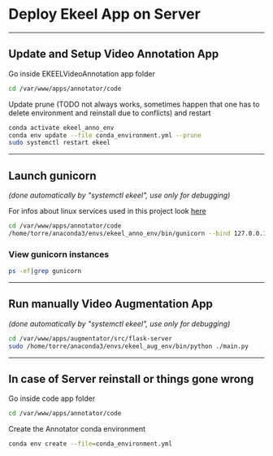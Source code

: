 # Deploy Ekeel App on Server
----------


## Update and Setup Video Annotation App
Go inside EKEELVideoAnnotation app folder
```bash
cd /var/www/apps/annotator/code
```

Update prune (TODO not always works, sometimes happen that one has to delete environment and reinstall due to conflicts) and restart
```bash
conda activate ekeel_anno_env
conda env update --file conda_environment.yml --prune
sudo systemctl restart ekeel
```

-----
## Launch gunicorn
*(done automatically by "systemctl ekeel", use only for debugging)*

For infos about linux services used in this project look [here](../../prerequisites/linux-services.md)

```bash
cd /var/www/apps/annotator/code
/home/torre/anaconda3/envs/ekeel_anno_env/bin/gunicorn --bind 127.0.0.1:5050 connector:app --timeout 180 --limit-request-line 0
```

### View gunicorn instances
```bash
ps -ef|grep gunicorn
```

-----
## Run manually Video Augmentation App
*(done automatically by "systemctl ekeel", use only for debugging)*
```bash
cd /var/www/apps/augmentator/src/flask-server
sudo /home/torre/anaconda3/envs/ekeel_aug_env/bin/python ./main.py
```

-----
## In case of Server reinstall or things gone wrong
Go inside code app folder
```bash
cd /var/www/apps/annotator/code
```

Create the Annotator conda environment
```bash
conda env create --file=conda_environment.yml
```
